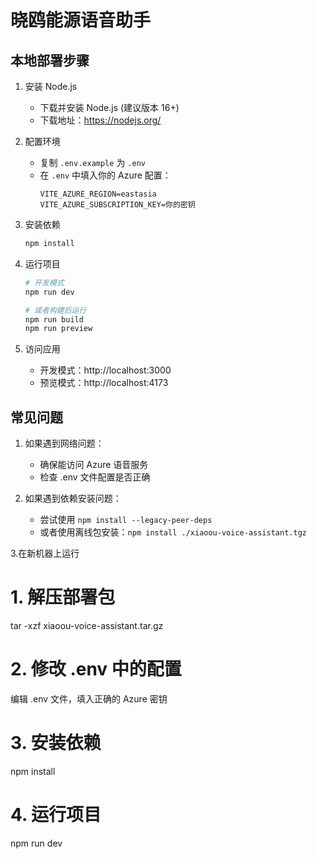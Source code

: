 # 晓鸥能源语音助手

## 本地部署步骤

1. 安装 Node.js
   - 下载并安装 Node.js (建议版本 16+)
   - 下载地址：https://nodejs.org/

2. 配置环境
   - 复制 `.env.example` 为 `.env`
   - 在 `.env` 中填入你的 Azure 配置：
     ```
     VITE_AZURE_REGION=eastasia
     VITE_AZURE_SUBSCRIPTION_KEY=你的密钥
     ```

3. 安装依赖
   ```bash
   npm install
   ```

4. 运行项目
   ```bash
   # 开发模式
   npm run dev
   
   # 或者构建后运行
   npm run build
   npm run preview
   ```

5. 访问应用
   - 开发模式：http://localhost:3000
   - 预览模式：http://localhost:4173

## 常见问题

1. 如果遇到网络问题：
   - 确保能访问 Azure 语音服务
   - 检查 .env 文件配置是否正确

2. 如果遇到依赖安装问题：
   - 尝试使用 `npm install --legacy-peer-deps`
   - 或者使用离线包安装：`npm install ./xiaoou-voice-assistant.tgz` 

3.在新机器上运行
# 1. 解压部署包
tar -xzf xiaoou-voice-assistant.tar.gz

# 2. 修改 .env 中的配置
编辑 .env 文件，填入正确的 Azure 密钥

# 3. 安装依赖
npm install

# 4. 运行项目
npm run dev